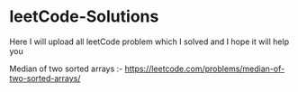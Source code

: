 # leetCode-Solutions
Here I will upload all leetCode problem which I solved and I hope it will help you

Median of two sorted arrays :- https://leetcode.com/problems/median-of-two-sorted-arrays/
